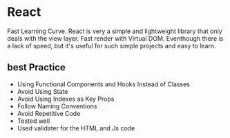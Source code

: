 # React 
Fast Learning Curve. React is very a simple and lightweight library that only deals with the view layer. Fast render with Virtual DOM. 
Eventhough there is a lack of speed, but it's useful for such simple projects and easy to learn.

## best Practice

- Using Functional Components and Hooks Instead of Classes
- Avoid Using State 
- Avoid Using Indexes as Key Props
- Follow Naming Conventions
- Avoid Repetitive Code
- Tested well
- Used validater for the HTML and Js code
